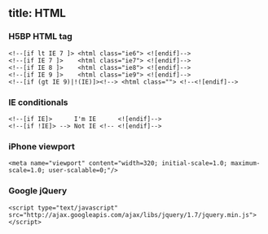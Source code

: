 title: HTML
---

### H5BP HTML tag

    <!--[if lt IE 7 ]> <html class="ie6"> <![endif]-->
    <!--[if IE 7 ]>    <html class="ie7"> <![endif]-->
    <!--[if IE 8 ]>    <html class="ie8"> <![endif]-->
    <!--[if IE 9 ]>    <html class="ie9"> <![endif]-->
    <!--[if (gt IE 9)|!(IE)]><!--> <html class=""> <!--<![endif]-->

### IE conditionals

    <!--[if IE]>      I'm IE      <![endif]-->
    <!--[if !IE]> --> Not IE <!-- <![endif]-->

### iPhone viewport

    <meta name="viewport" content="width=320; initial-scale=1.0; maximum-scale=1.0; user-scalable=0;"/>

### Google jQuery

    <script type="text/javascript" src="http://ajax.googleapis.com/ajax/libs/jquery/1.7/jquery.min.js"></script>
